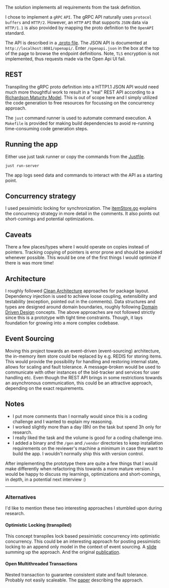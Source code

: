 The solution implements all requirements from the task definition.

I chose to implement a `gRPC` `API`.
The gRPC API naturally uses `protocol buffers` and `HTTP/2`.
However, an `HTTP` `API` that supports `JSON` data via `HTTP/1.1` is also provided by mapping the proto definition to the `OpenAPI` standard.

The API is described in a [.proto file](./apis/auction/v1/auction.proto).
The JSON API is documented at `http://localhost:8081/openapi/`.
Enter `/openapi.json` in the box at the top of the page to browse the endpoint definitions.
Note, `TLS` encryption is not implemented, thus requests made via the Open Api UI fail.

## REST
Transpiling the gRPC proto definition into a HTTP1.1 JSON API would need much more thoughtful work to result in a "real" REST API according to a [Richardson Maturity Model](https://martinfowler.com/articles/richardsonMaturityModel.html).
This is out of scope here and I simply utilized the code generation to free resources for focussing on the concurrency approach.

The `just` command runner is used to automate command execution.
A `Makefile` is provided for making build dependencies to avoid re-running time-consuming code generation steps.

## Running the app

Either use just task runner or copy the commands from the [Justfile](./Justfile).

```
just run-server
```

The app logs seed data and commands to interact with the API as a starting point.

## Concurrency strategy
I used pessimistic locking for synchronization.
The [itemStore.go](./pkg/item/store.go) explains the concurrency strategy in more detail in the comments.
It also points out short-comings and potential optimizations.

## Caveats
There a few places/types where I would operate on copies instead of pointers.
Tracking copying of pointers is error prone and should be avoided whenever possible.
This would be one of the first things I would optimize if there is was more time!

## Architecture
I roughly followed [Clean Architecture](https://blog.cleancoder.com/uncle-bob/2012/08/13/the-clean-architecture.html) approaches for package layout.
Dependency injection is used to achieve loose coupling, extensibility and testability (exception, pointed out in the comments).
Data structures and types are designed around domain boundaries, roughly following [Domain Driven Design](https://martinfowler.com/bliki/DomainDrivenDesign.html) concepts.
The above approaches are not followed strictly since this is a prototype with tight time constraints.
Though, it lays foundation for growing into a more complex codebase.

## Event Sourcing
Moving this project towards an event-driven (event-sourcing) architecture, the in-memory item store could be replaced by e.g. REDIS for storing items.
This would provide the possibility for handling and restoring internal state, allows for scaling and fault tolerance.
A message-broken would be used to communicate with other instances of the bid-tracker and services for user handling etc.
Even though the REST API brings in some restrictions towards an asynchronous communication, this could be an attractive approach, depending on the exact requirements.

## Notes
- I put more comments than I normally would since this is a coding challenge and I wanted to explain my reasoning.
- I worked slightly more than a day (8h) on the task but spend 3h only for research.
- I really liked the task and the volume is good for a coding challenge imo.
- I added a binary and the `/gen` and `/vendor` directories to keep installation requirements on the reviewer's machine a minimum in case they want to build the app. I wouldn't normally ship this with version control.

After implementing the prototype there are quite a few things that I would make differently when refactoring this towards a more mature version.
I would be happy to discuss my learnings, optimizations and short-comings, in depth, in a potential next interview :)

---

### Alternatives
I'd like to mention these two interesting approaches I stumbled upon during research.

#### Optimistic Locking (transpiled)
This concept transpiles lock based pessimistic concurrency into optimistic concurrency.
This could be an interesting approach for posting pessimistic locking to an append only model in the context of event sourcing.
A [slide](https://www.usenix.org/system/files/atc21_slides_zhang-zhizhou.pdf) summing up the approach.
And the original [publication](https://arxiv.org/pdf/2106.01710.pdf).

#### Open Multithreaded Transactions
Nested transaction to guarantee consistent state and fault tolerance. Probably not easily scaleable.
The [paper](http://130.203.136.95/viewdoc/download?doi=10.1.1.20.1875&rep=rep1&type=pdf) describing the approach.


